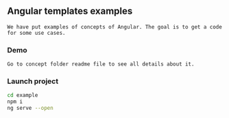 ## Angular templates examples
```
We have put examples of concepts of Angular. The goal is to get a code for some use cases.
```

### Demo
```
Go to concept folder readme file to see all details about it.
```

### Launch project
```bash
cd example
npm i
ng serve --open
```